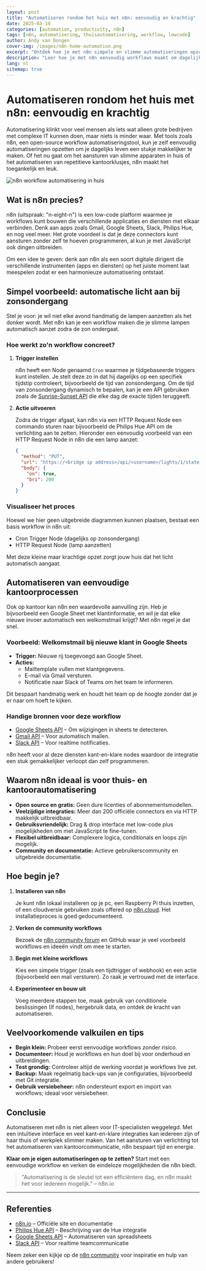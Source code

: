 ```yaml
---
layout: post
title: "Automatiseren rondom het huis met n8n: eenvoudig en krachtig"
date: 2025-03-19
categories: [automation, productivity, n8n]
tags: [n8n, automatisering, thuisautomatisering, workflow, lowcode]
author: Andy van Dongen
cover-img: /images/n8n-home-automation.png
excerpt: "Ontdek hoe je met n8n simpele en slimme automatiseringen opzet voor thuis en kantoor."
description: "Leer hoe je met n8n eenvoudig workflows maakt om dagelijkse taken rond het huis en op kantoor te automatiseren, van meldingen tot slim afspraken beheren."
lang: nl
sitemap: true
---
```


# Automatiseren rondom het huis met n8n: eenvoudig en krachtig

Automatisering klinkt voor veel mensen als iets wat alleen grote bedrijven met complexe IT kunnen doen, maar niets is minder waar. Met tools zoals n8n, een open-source workflow automatiseringstool, kun je zelf eenvoudig automatiseringen opzetten om je dagelijks leven een stukje makkelijker te maken. Of het nu gaat om het aansturen van slimme apparaten in huis of het automatiseren van repetitieve kantoorklusjes, n8n maakt het toegankelijk en leuk.

![n8n workflow automatisering in huis](/images/n8n-home-automation.png "Voorbeeld van een n8n workflow voor automatische taken")

## Wat is n8n precies?

n8n (uitspraak: "n-eight-n") is een low-code platform waarmee je workflows kunt bouwen die verschillende applicaties en diensten met elkaar verbinden. Denk aan apps zoals Gmail, Google Sheets, Slack, Philips Hue, en nog veel meer. Het grote voordeel is dat je deze connectors kunt aansturen zonder zelf te hoeven programmeren, al kun je met JavaScript ook dingen uitbreiden.

Om een idee te geven: denk aan n8n als een soort digitale dirigent die verschillende instrumenten (apps en diensten) op het juiste moment laat meespelen zodat er een harmonieuze automatisering ontstaat.

## Simpel voorbeeld: automatische licht aan bij zonsondergang

Stel je voor: je wil niet elke avond handmatig de lampen aanzetten als het donker wordt. Met n8n kan je een workflow maken die je slimme lampen automatisch aanzet zodra de zon ondergaat.

### Hoe werkt zo'n workflow concreet?

1. **Trigger instellen**

   n8n heeft een Node genaamd `Cron` waarmee je tijdgebaseerde triggers kunt instellen. Je stelt deze zo in dat hij dagelijks op een specifiek tijdstip controleert, bijvoorbeeld de tijd van zonsondergang. Om de tijd van zonsondergang dynamisch te bepalen, kan je een API gebruiken zoals de [Sunrise-Sunset API](https://sunrise-sunset.org/api) die elke dag de exacte tijden teruggeeft.

2. **Actie uitvoeren**

   Zodra de trigger afgaat, kan n8n via een HTTP Request Node een commando sturen naar bijvoorbeeld de Philips Hue API om de verlichting aan te zetten. Hieronder een eenvoudig voorbeeld van een HTTP Request Node in n8n die een lamp aanzet:

   ```json
   {
     "method": "PUT",
     "url": "https://<bridge ip address>/api/<username>/lights/1/state",
     "body": {
       "on": true,
       "bri": 200
     }
   }
   ```

### Visualiseer het proces

Hoewel we hier geen uitgebreide diagrammen kunnen plaatsen, bestaat een basis workflow in n8n uit:

- Cron Trigger Node (dagelijks op zonsondergang)
- HTTP Request Node (lamp aanzetten)

Met deze kleine maar krachtige opzet zorgt jouw huis dat het licht automatisch aangaat.

## Automatiseren van eenvoudige kantoorprocessen

Ook op kantoor kan n8n een waardevolle aanvulling zijn. Heb je bijvoorbeeld een Google Sheet met klantinformatie, en wil je dat elke nieuwe invoer automatisch een welkomstmail krijgt? Met n8n regel je dat snel.

### Voorbeeld: Welkomstmail bij nieuwe klant in Google Sheets

- **Trigger:** Nieuwe rij toegevoegd aan Google Sheet.
- **Acties:**
  - Mailtemplate vullen met klantgegevens.
  - E-mail via Gmail versturen.
  - Notificatie naar Slack of Teams om het team te informeren.

Dit bespaart handmatig werk en houdt het team op de hoogte zonder dat je er naar om hoeft te kijken.

### Handige bronnen voor deze workflow

- [Google Sheets API](https://developers.google.com/sheets/api) – Om wijzigingen in sheets te detecteren.
- [Gmail API](https://developers.google.com/gmail/api) – Voor automatisch mailen.
- [Slack API](https://api.slack.com/) – Voor realtime notificaties.

n8n heeft voor al deze diensten kant-en-klare nodes waardoor de integratie een stuk gemakkelijker verloopt dan zelf programmeren.

## Waarom n8n ideaal is voor thuis- en kantoorautomatisering

- **Open source en gratis:** Geen dure licenties of abonnementsmodellen.
- **Veelzijdige integraties:** Meer dan 200 officiële connectors en via HTTP makkelijk uitbreidbaar.
- **Gebruiksvriendelijk:** Drag & drop interface met low-code plus mogelijkheden om met JavaScript te fine-tunen.
- **Flexibel uitbreidbaar:** Complexere logica, conditionals en loops zijn mogelijk.
- **Community en documentatie:** Actieve gebruikerscommunity en uitgebreide documentatie.

## Hoe begin je?

1. **Installeren van n8n**

   Je kunt n8n lokaal installeren op je pc, een Raspberry Pi thuis inzetten, of een cloudversie gebruiken zoals offered op [n8n.cloud](https://n8n.io/cloud). Het installatieproces is goed gedocumenteerd.

2. **Verken de community workflows**

   Bezoek de [n8n community forum](https://community.n8n.io/) en GitHub waar je veel voorbeeld workflows en ideeën vindt om mee te starten.

3. **Begin met kleine workflows**

   Kies een simpele trigger (zoals een tijdtrigger of webhook) en een actie (bijvoorbeeld een mail versturen). Zo raak je vertrouwd met de interface.

4. **Experimenteer en bouw uit**

   Voeg meerdere stappen toe, maak gebruik van conditionele beslissingen (If nodes), hergebruik data, en ontdek de kracht van automatiseren.

## Veelvoorkomende valkuilen en tips

- **Begin klein:** Probeer eerst eenvoudige workflows zonder risico.
- **Documenteer:** Houd je workflows en hun doel bij voor onderhoud en uitbreidingen.
- **Test grondig:** Controleer altijd de werking voordat je workflows live zet.
- **Backup:** Maak regelmatig back-ups van je configuraties, bijvoorbeeld met Git integratie.
- **Gebruik versiebeheer:** n8n ondersteunt export en import van workflows; ideaal voor versiebeheer.

## Conclusie

Automatiseren met n8n is niet alleen voor IT-specialisten weggelegd. Met een intuïtieve interface en veel kant-en-klare integraties kan iedereen zijn of haar thuis of werkplek slimmer maken. Van het aansturen van verlichting tot het automatiseren van kantoorcommunicatie, n8n bespaart tijd en energie.

**Klaar om je eigen automatiseringen op te zetten?** Start met een eenvoudige workflow en verken de eindeloze mogelijkheden die n8n biedt.

> "Automatisering is de sleutel tot een efficiëntere dag, en n8n maakt het voor iedereen mogelijk." – n8n.io

---

## Referenties

- [n8n.io](https://n8n.io/) – Officiële site en documentatie
- [Philips Hue API](https://developers.meethue.com/) – Beschrijving van de Hue integratie
- [Google Sheets API](https://developers.google.com/sheets/api) – Automatiseren van spreadsheets
- [Slack API](https://api.slack.com/) – Voor realtime teamcommunicatie

Neem zeker een kijkje op de [n8n community](https://community.n8n.io/) voor inspiratie en hulp van andere gebruikers!